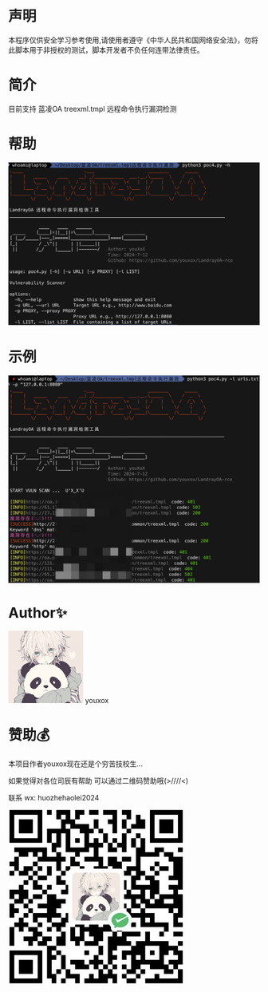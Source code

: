 # 声明
  本程序仅供安全学习参考使用,请使用者遵守《中华人民共和国网络安全法》，勿将此脚本用于非授权的测试，脚本开发者不负任何连带法律责任。

# 简介
  目前支持 蓝凌OA treexml.tmpl 远程命令执行漏洞检测

# 帮助
![help.png](help.png)

# 示例
![p.png](p.png)

# Author✨
<img src="pic2.jpg" width="150px;">
youxox

# 赞助💰
本项目作者youxox现在还是个穷苦技校生...

如果觉得对各位司辰有帮助 可以通过二维码赞助哦(>////<)

联系 wx: huozhehaolei2024

<img src=zanzhu.jpg>
